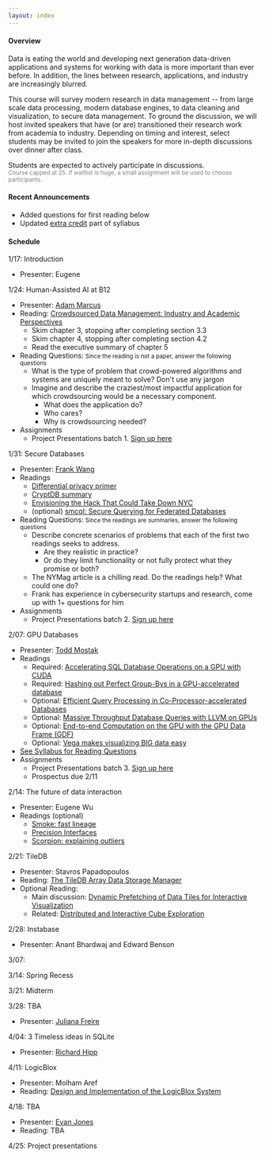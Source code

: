 ```yaml
---
layout: index
---
```


#### Overview

Data is eating the world and developing next generation data-driven applications and systems for working with data is more important than ever before.  In addition, the lines between research, applications, and industry are increasingly blurred.

This course will survey modern research in data management -- from large scale data processing, modern database engines, to data cleaning and visualization, to secure data management.  To ground the discussion, we will host invited speakers that have (or are) transitioned their research work from academia to industry.   Depending on timing and interest,  select students may be invited to join the speakers for more in-depth discussions over dinner after class.  

Students are expected to actively participate in discussions.   
<small style="color: grey">Course capped at 25.  If waitlist is huge, a small assignment will be used to choose participants.</small>


#### Recent Announcements

* Added questions for first reading below
* Updated [extra credit](./syllabus#ec) part of syllabus


#### Schedule

1/17: Introduction
* Presenter: Eugene

1/24: Human-Assisted AI at B12
* Presenter: [Adam Marcus](http://marcua.net/)
* Reading: [Crowdsourced Data Management: Industry and Academic Perspectives](http://marcua.net/papers/crowd-book.pdf)
  * Skim chapter 3, stopping after completing section 3.3
  * Skim chapter 4, stopping after completing section 4.2
  * Read the executive summary of chapter 5
* Reading Questions: <small>Since the reading is not a paper, answer the following questions</small>
  * What is the type of problem that crowd-powered algorithms and systems are uniquely meant to solve?  Don't use any jargon
  * Imagine and describe the craziest/most impactful application for which crowdsourcing would be a necessary component.
    * What does the application do?
    * Who cares?
    * Why is crowdsourcing needed?
* Assignments
  * Project Presentations batch 1.  [Sign up here](https://calendar.google.com/calendar/selfsched?sstoken=UUlmUlc5VDIwWDJwfGRlZmF1bHR8MTUwY2E3NDBiMDNhMTU4ZDIyODhlMjFlZTAzZGMyZTU)

1/31: Secure Databases
* Presenter: [Frank Wang](https://frankwang.org/)
* Readings
  * [Differential privacy primer](https://people.eecs.berkeley.edu/~stephentu/writeups/6885-lec20-b.pdf)
  * [CryptDB summary](https://mshcruz.wordpress.com/2016/06/24/summary-cryptdb/)
  * [Envisioning the Hack That Could Take Down NYC](http://nymag.com/daily/intelligencer/2016/06/the-hack-that-could-take-down-nyc.html)
  * (optional) [smcql: Secure Querying for Federated Databases](http://users.eecs.northwestern.edu/~jennie/pubs/smcql.pdf)
* Reading Questions: <small>Since the readings are summaries, answer the following questions</small>
  * Describe concrete scenarios of problems that each of the first two readings seeks to address.
    * Are they realistic in practice?  
    * Or do they limit functionality or not fully protect what they promise or both?
  * The NYMag article is a chilling read.  Do the readings help?  What could one do?
  * Frank has experience in cybersecurity startups and research, come up with 1+ questions for him
* Assignments
  * Project Presentations batch 2.  [Sign up here](https://calendar.google.com/calendar/selfsched?sstoken=UUlmUlc5VDIwWDJwfGRlZmF1bHR8MTUwY2E3NDBiMDNhMTU4ZDIyODhlMjFlZTAzZGMyZTU)


2/07: GPU Databases
* Presenter: [Todd Mostak](https://www.mapd.com)
* Readings
  * Required: [Accelerating SQL Database Operations on a GPU with CUDA](./files/papers/todd-bakkum_sqlite.pdf)
  * Required: [Hashing out Perfect Group-Bys in a GPU-accelerated database](./files/papers/todd-perfect-hashing.pdf)
  * Optional: [Efficient Query Processing in Co-Processor-accelerated Databases](./files/papers/todd-coprocessor.pdf)
  * Optional: [Massive Throughput Database Queries with LLVM on GPUs](https://www.mapd.com/blog/2016/04/27/massive-throughput-database-queries-with-llvm-on-gpus/) 
  * Optional: [End-to-end Computation on the GPU with the GPU Data Frame (GDF)](https://www.mapd.com/blog/2017/05/30/end-to-end-on-the-gpu-with-the-gpu-data-frame-gdf/)
  * Optional: [Vega makes visualizing BIG data easy](https://www.mapd.com/blog/2017/07/22/vega-makes-visualizing-big-data-easy/)
* [See Syllabus for Reading Questions](./syllabus#reading)
* Assignments
  * Project Presentations batch 3. [Sign up here](https://calendar.google.com/calendar/selfsched?sstoken=UUlmUlc5VDIwWDJwfGRlZmF1bHR8MTUwY2E3NDBiMDNhMTU4ZDIyODhlMjFlZTAzZGMyZTU)
  * Prospectus due 2/11

2/14: The future of data interaction
* Presenter: Eugene Wu
* Readings (optional)
  * [Smoke: fast lineage](https://arxiv.org/abs/1801.07237)
  * [Precision Interfaces](https://arxiv.org/abs/1712.00078)
  * [Scorpion: explaining outliers](http://sirrice.github.io/files/papers/scorpion-vldb13.pdf)

2/21: TileDB 
* Presenter: Stavros Papadopoulos
* Reading: [The TileDB Array Data Storage Manager](https://people.csail.mit.edu/stavrosp/papers/vldb2017/VLDB17_TileDB.pdf)
* Optional Reading:
  * Main discussion: [Dynamic Prefetching of Data Tiles for Interactive Visualization](http://www.cs.tufts.edu/~remco/publications/2016/SIGMOD2016-ForeCache.pdf)
  * Related: [Distributed and Interactive Cube Exploration](http://arnab.org/files/dice.nandi_.pdf)


2/28: Instabase
* Presenter: Anant Bhardwaj and Edward Benson

3/07: 

3/14: Spring Recess

3/21: Midterm

3/28: TBA
* Presenter: [Juliana Freire](https://en.m.wikipedia.org/wiki/Juliana_Freire)

4/04: 3 Timeless ideas in SQLite
* Presenter: [Richard Hipp](https://en.m.wikipedia.org/wiki/D._Richard_Hipp)


4/11: LogicBlox
* Presenter: Molham Aref
* Reading: [Design and Implementation of the LogicBlox System](http://www.cs.ox.ac.uk/dan.olteanu/papers/logicblox-sigmod15.pdf)

4/18: TBA
* Presenter: [Evan Jones](http://www.evanjones.ca/)
* Reading: TBA

4/25: Project presentations


